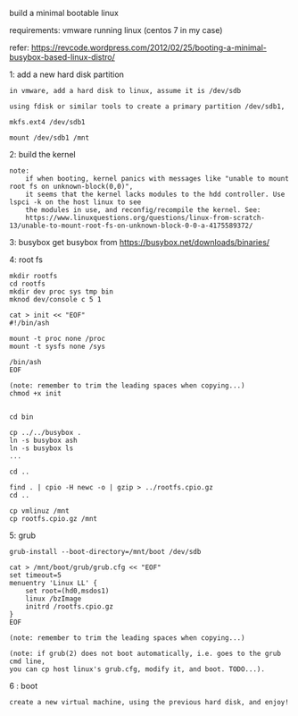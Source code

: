 build a minimal bootable linux

requirements:
	vmware
	running linux (centos 7 in my case)

refer: https://revcode.wordpress.com/2012/02/25/booting-a-minimal-busybox-based-linux-distro/


1:  add a new hard disk partition

	in vmware, add a hard disk to linux, assume it is /dev/sdb
	
	using fdisk or similar tools to create a primary partition /dev/sdb1, 

	mkfs.ext4 /dev/sdb1
	
	mount /dev/sdb1 /mnt

2:  build the kernel
	
	note:   
		if when booting, kernel panics with messages like "unable to mount root fs on unknown-block(0,0)",
		it seems that the kernel lacks modules to the hdd controller. Use lspci -k on the host linux to see 
		the modules in use, and reconfig/recompile the kernel. See:
		https://www.linuxquestions.org/questions/linux-from-scratch-13/unable-to-mount-root-fs-on-unknown-block-0-0-a-4175589372/

3:  busybox
	get busybox from https://busybox.net/downloads/binaries/

4:  root fs

	mkdir rootfs 
	cd rootfs
	mkdir dev proc sys tmp bin
	mknod dev/console c 5 1

	cat > init << "EOF" 
	#!/bin/ash 

	mount -t proc none /proc 
	mount -t sysfs none /sys

	/bin/ash
	EOF 

	(note: remember to trim the leading spaces when copying...)
	chmod +x init

	
	cd bin

	cp ../../busybox .
	ln -s busybox ash
	ln -s busybox ls
	...

	cd ..
	
	find . | cpio -H newc -o | gzip > ../rootfs.cpio.gz
	cd ..

	cp vmlinuz /mnt
	cp rootfs.cpio.gz /mnt

5:  grub
	
	grub-install --boot-directory=/mnt/boot /dev/sdb	

	cat > /mnt/boot/grub/grub.cfg << "EOF" 
	set timeout=5
	menuentry 'Linux LL' {
		set root=(hd0,msdos1)
		linux /bzImage
		initrd /rootfs.cpio.gz
	}
	EOF 

	(note: remember to trim the leading spaces when copying...)

	(note: if grub(2) does not boot automatically, i.e. goes to the grub cmd line,
	you can cp host linux's grub.cfg, modify it, and boot. TODO...).

6 : boot
	
	create a new virtual machine, using the previous hard disk, and enjoy!
	

